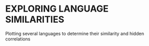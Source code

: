 # EXPLORING LANGUAGE SIMILARITIES

Plotting several languages to determine their similarity and hidden correlations

